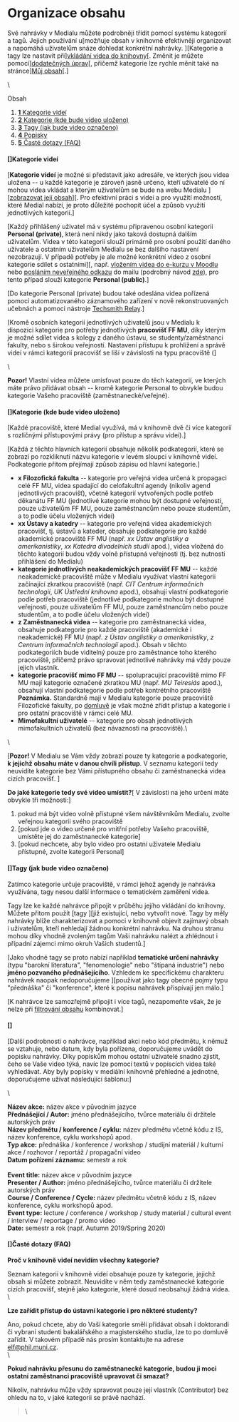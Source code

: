 
Organizace obsahu
=================

Své nahrávky v Medialu můžete podrobněji třídit pomocí systému kategorií
a tagů. Jejich používání u[možňuje obsah v knihovně efektivněji
organizovat a napomáhá uživatelům snáze dohledat konkrétní
nahrávky. ][Kategorie a tagy lze
nastavit
při][vkládání
videa do knihovny](/home/jak-nahrat-do-medialu-soubor-z-pocitace)[.
Změnit je můžete
pomocí][dodatečných
úprav](/home/jak-muazu-dodatecne-upravit-metadata)[, přičemž kategorie
lze rychle měnit také na
stránce][Můj
obsah](/home/kde-najdu-vsechna-svoje-videa)[.]

\





Obsah

1.  [**1** Kategorie videí](#TOC-Kategorie-vide-)
2.  [**2** Kategorie (kde bude video
    uloženo)](#TOC-Kategorie-kde-bude-video-ulo-eno-)
3.  [**3** Tagy (jak bude video
    označeno)](#TOC-Tagy-jak-bude-video-ozna-eno-)
4.  [**4** Popisky](#TOC-Popisky)
5.  [**5** Časté dotazy (FAQ)](#TOC-ast-dotazy-FAQ-)





#### []Kategorie videí

[**Kategorie videí** je možné si představit jako adresáře, ve kterých
jsou videa uložena -- u každé kategorie je zároveň jasně určeno, kteří
uživatelé do ní mohou videa vkládat a kterým uživatelům se bude na webu
Medialu ][[zobrazovat její
obsah](/home/kdo-muaze-videt-muaj-obsah)][.
Pro efektivní práci s videi a pro využití možností, které Medial nabízí,
je proto důležité pochopit účel a způsob využití jednotlivých
kategorií.]

[Každý přihlášený uživatel má v systému připravenou osobní kategorii
**Personal (private)**, která není nikdy jako taková dostupná dalším
uživatelům. Videa v této kategorii slouží primárně pro osobní použití
daného uživatele a ostatním uživatelům Medialu se bez dalšího nastavení
nezobrazují. V případě potřeby je ale možné konkrétní video z osobní
kategorie sdílet s ostatními][,
např. [vložením videa do e-kurzu v
Moodlu](/home/jak-muazu-sva-videa-sirit#TOC-Sd-len-obsahu-v-Moodlu) nebo
[posláním neveřejného
odkazu](/home/jak-muazu-sva-videa-sirit#TOC-Dal-mo-nosti-sd-len-) do
mailu (podrobný návod [zde](/home/jak-muazu-sva-videa-sirit)), pro tento
případ slouží kategorie **Personal
(public)**.]

[Do kategorie Personal (private) budou také odeslána videa pořízená
pomocí automatizovaného záznamového zařízení v nově rekonstruovaných
učebnách a pomoci nástroje [Techsmith
Relay](https://sites.google.com/a/phil.muni.cz/elearning-relay/).]

[Kromě osobních kategorií jednotlivých uživatelů jsou v Medialu k
dispozici kategorie pro potřeby jednotlivých **pracovišť FF MU**, díky
kterým je možné sdílet videa s kolegy z daného ústavu, se
studenty/zaměstnanci fakulty, nebo s širokou veřejností. Nastavení
přístupu k prohlížení a správě videí v rámci kategorií pracovišť se liší
v závislosti na typu pracoviště
(]

\

**Pozor!** Vlastní videa můžete umisťovat pouze do těch kategorií, ve
kterých máte právo přidávat obsah -- kromě kategorie Personal to obvykle
budou kategorie Vašeho pracoviště (zaměstnanecké/veřejné).

#### []Kategorie (kde bude video uloženo)

[Každé pracoviště, které Medial využívá, má v knihovně dvě či více
kategorií s rozličnými přístupovými právy (pro přístup a správu
videí).]

[Každá z těchto hlavních kategorií obsahuje několik podkategorií, které
se zobrazí po rozkliknutí názvu kategorie v levém sloupci v knihovně
videí. Podkategorie přitom přejímají způsob zápisu od hlavní
kategorie.]

-   **x Filozofická fakulta** -- kategorie pro veřejná videa určená k
    propagaci celé FF MU, videa spadající do celofakultní agendy
    (nikoliv agend jednotlivých pracovišť), včetně kategorií vytvořených
    podle potřeb děkanátu FF MU (jednotlivé kategorie mohou být dostupné
    veřejnosti, pouze uživatelům FF MU, pouze zaměstnancům nebo pouze
    studentům, a to podle účelu vložených videí)
-   **xx Ústavy a katedry** -- kategorie pro veřejná videa akademických
    pracovišť, tj. ústavů a kateder, obsahuje podkategorie pro každé
    akademické pracoviště FF MU (např. *xx Ústav anglistiky a
    amerikanistiky*, *xx Katedra divadelních studií* apod.), videa
    vložená do těchto kategorií budou vždy volně přístupná veřejnosti
    (tj. bez nutnosti přihlášení do Medialu)
-   **kategorie jednotlivých neakademických pracovišť FF MU** -- každé
    neakademické pracoviště může v Medialu využívat vlastní kategorii
    začínající zkratkou pracoviště (např. *CIT Centrum informačních
    technologií*, *UK Ústřední knihovna* apod.), obsahují vlastní
    podkategorie podle potřeb pracoviště (jednotlivé podkategorie mohou
    být dostupné veřejnosti, pouze uživatelům FF MU, pouze zaměstnancům
    nebo pouze studentům, a to podle účelu vložených videí)
-   **z Zaměstnanecká videa** -- kategorie pro zaměstnanecká videa,
    obsahuje podkategorie pro každé pracoviště (akademické i
    neakademické) FF MU (např. *z Ústav anglistiky a amerikanistiky*, *z
    Centrum informačních technologií* apod.). Obsah v těchto
    podkategoriích bude viditelný pouze pro zaměstnance toho kterého
    pracoviště, přičemž právo spravovat jednotlivé nahrávky má vždy
    pouze jejich vlastník.
-   **kategorie pracovišť mimo FF MU** -- spolupracující pracoviště mimo
    FF MU mají kategorie označené zkratkou MU (např. *MU
    Teiresiás* apod.), obsahují vlastní podkategorie podle potřeb
    kontrétního pracoviště\
    **Poznámka.** Standardně mají v Medialu kategorie pouze pracoviště
    Filozofické fakulty, po
    [domluvě](http://e-learning.phil.muni.cz/kontakty#main) je však
    možné zřídit přístup a kategorie i pro ostatní pracoviště v rámci
    celé MU.
-   **Mimofakultní uživatelé** -- kategorie pro obsah jednotlivých
    mimofakultních uživatelů (bez návaznosti na pracoviště).\

\

[**Pozor!** V Medialu se Vám vždy zobrazí pouze ty kategorie a
podkategorie, **k jejichž obsahu máte v danou chvíli přístup**. V
seznamu kategorií tedy neuvidíte kategorie bez Vámi přístupného obsahu
či zaměstnanecká videa cizích
pracovišť. ]

**Do jaké kategorie tedy své video umístit?**[ V závislosti na jeho
určení máte obvykle tři možnosti:]

1.  pokud má být video volně přístupné všem návštěvníkům Medialu, zvolte
    veřejnou kategorii svého pracoviště
2.  [pokud jde o video určené pro vnitřní potřeby Vašeho pracoviště,
    umístěte jej do zaměstnanecké
    kategorie]
3.  [pokud nechcete, aby bylo video pro ostatní uživatele Medialu
    přístupné, zvolte kategorii
    Personal]

#### []Tagy (jak bude video označeno)

Zatímco kategorie určuje pracoviště, v rámci jehož agendy je nahrávka
využívána, tagy nesou další informace o tematickém zaměření videa. 

Tagy lze ke každé nahrávce připojit v průběhu jejího vkládání do
knihovny. Můžete přitom
použít [tagy ][již existující,
nebo vytvořit nové. Tagy by měly nahrávky blíže charakterizovat a pomoci
v knihovně objevit zajímavý obsah i uživatelům, kteří nehledají žádnou
konkrétní nahrávku. Na druhou stranu mohou díky vhodně zvoleným tagům
Vaši nahrávku nalézt a zhlédnout i případní zájemci mimo okruh Vašich
studentů.]

[Jako vhodné tagy se proto nabízí například **tematické určení
nahrávky** (typu \"barokní literatura\", \"fenomenologie\" nebo
\"štípaná industrie\") nebo **jméno pozvaného přednášejícího**. Vzhledem
ke specifickému charakteru nahrávek naopak
nedoporučujeme ][používat jako
tagy obecné pojmy typu \"přednáška\" či \"konference\", které k popisu
nahrávek přispívají jen málo.]

[K nahrávce lze samozřejmě připojit i více tagů, nezapomeňte však, že je
nelze při [filtrování
obsahu](/home/zakladni-orientace-v-medialu#TOC-Filtrov-n-obsahu)
kombinovat.]

#### []

[Další podrobnosti o nahrávce, například akci nebo kód předmětu, k němuž
se vztahuje, nebo datum, kdy byla pořízena, doporučujeme uvádět do
popisku nahrávky. Díky popiskům mohou ostatní uživatelé snadno zjistit,
čeho se Vaše video týká, navíc lze pomocí textů v popiscích videa také
vyhledávat. Aby byly popisky v mediální knihovně přehledné a jednotné,
doporučujeme užívat následující
šablonu:]

\


**Název akce:** název akce v původním jazyce\
**Přednášející / Autor:** jméno přednášejícího, tvůrce materiálu či
držitele autorských práv\
**Název předmětu / konference / cyklu:** název předmětu včetně kódu z
IS, název konference, cyklu workshopů apod.\
**Typ akce:** přednáška / konference / workshop / studijní materiál /
kulturní akce / rozhovor / reportáž / propagační video\
**Datum pořízení záznamu:** semestr a rok\
\
**Event title:** název akce v původním jazyce\
**Presenter / Author:** jméno přednášejícího, tvůrce materiálu či
držitele autorských práv\
**Course / Conference / Cycle:** název předmětu včetně kódu z IS, název
konference, cyklu workshopů apod.\
**Event type:** lecture / conference / workshop / study material /
cultural event / interview / reportage / promo video\
**Date:** semestr a rok (např. Autumn 2019/Spring 2020)


#### []Časté dotazy (FAQ)

**Proč v knihovně videí nevidím všechny kategorie?**

Seznam kategorií v knihovně videí obsahuje pouze ty kategorie, jejichž
obsah si můžete zobrazit. Neuvidíte v něm tedy zaměstnanecké kategorie
cizích pracovišť, stejně jako kategorie, které dosud neobsahují žádná
videa.\
\

**Lze zařídit přístup do ústavní kategorie i pro některé studenty?**

Ano, pokud chcete, aby do Vaší kategorie směli přidávat obsah i
doktorandi či vybraní studenti bakalářského a magisterského studia, lze
to po domluvě zařídit. V takovém případě nás prosím kontaktujte na
adrese <elf@phil.muni.cz>.\
\

**Pokud nahrávku přesunu do zaměstnanecké kategorie, budou ji moci
ostatní zaměstnanci pracoviště upravovat či smazat?**

Nikoliv, nahrávku může vždy spravovat pouze její vlastník (Contributor)
bez ohledu na to, v jaké kategorii se právě nachází.

> 
> \
> 




